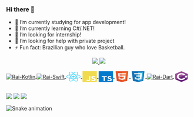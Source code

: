 ### Hi there 👋


- 🔭 I’m currently studying for app development!
- 🌱 I’m currently learning C#/.NET!
- 👯 I’m looking for internship!
- 🤔 I’m looking for help with private project
- ⚡ Fun fact: Brazilian guy who love Basketball.


<div align="center">
  <a href="https://github.com/raigomessw">
  <img height="180em" src="https://github-readme-stats.vercel.app/api?username=raigomessw&show_icons=true&theme=dracula&include_all_commits=true&count_private=true"/>
  <img height="180em" src="https://github-readme-stats.vercel.app/api/top-langs/?username=raigomessw&layout=compact&langs_count=7&theme=dracula"/>
</div>
<div style="display: inline_block"><br>
  <img align="center" alt="Rai-Kotlin" height="30" width="40" <img src="https://cdn.jsdelivr.net/gh/devicons/devicon/icons/kotlin/kotlin-original.svg"/>
  <img align="center" alt="Rai-Swift" height="30" width="40" <img src="https://cdn.jsdelivr.net/gh/devicons/devicon/icons/swift/swift-original.svg"/>
  <img align="center" alt="Rai-React" height="30" width="40" src="https://raw.githubusercontent.com/devicons/devicon/master/icons/react/react-original.svg">
  <img align="center" alt="Rai-Js" height="30" width="40" src="https://raw.githubusercontent.com/devicons/devicon/master/icons/javascript/javascript-plain.svg">
  <img align="center" alt="Rai-Ts" height="30" width="40" src="https://raw.githubusercontent.com/devicons/devicon/master/icons/typescript/typescript-plain.svg">
  <img align="center" alt="Rai-HTML" height="30" width="40" src="https://raw.githubusercontent.com/devicons/devicon/master/icons/html5/html5-original.svg">
  <img align="center" alt="Rai-CSS" height="30" width="40" src="https://raw.githubusercontent.com/devicons/devicon/master/icons/css3/css3-original.svg">
  <img align="center" alt="Rai-Dart" height="30" width="40" <img src="https://cdn.jsdelivr.net/gh/devicons/devicon/icons/dart/dart-original.svg"/>
  <img align="center" alt="Rai-Csharp" height="30" width="40" src="https://raw.githubusercontent.com/devicons/devicon/master/icons/csharp/csharp-original.svg">
</div>

##
  
  <div> 
  <a href="https://www.instagram.com/raaigms/" target="_blank"><img src="https://img.shields.io/badge/-Instagram-%23E4405F?style=for-the-badge&logo=instagram&logoColor=white" target="_blank"></a>
  <a href = "mailto:raigomessw@gmail.com"><img src="https://img.shields.io/badge/-Gmail-%23333?style=for-the-badge&logo=gmail&logoColor=white" target="_blank"></a>
  <a href="https://www.linkedin.com/in/rai-lopes-de-lima-gomes-6487b2153" target="_blank"><img src="https://img.shields.io/badge/-LinkedIn-%230077B5?style=for-the-badge&logo=linkedin&logoColor=white" target="_blank"></a> 
 
  ![Snake animation](https://github.com/raigomessw/raigomessw/blob/output/github-contribution-grid-snake.svg)
 
</div>
